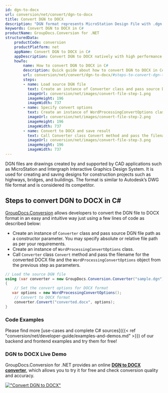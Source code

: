 ```yaml
---
id: dgn-to-docx
url: conversion/net/convert/dgn-to-docx
title: Convert DGN to DOCX
description: "DGN format represents MicroStation Design File with .dgn extension. Learn how to convert DGN to DOCX file programmatically in C# language using GroupDocs.Conversion for .NET library."
keywords: Convert DGN to DOCX in C#
productName: GroupDocs.Conversion for .NET
structuredData:
    productCode: conversion
    productPlatform: net
    appName: Convert DGN to DOCX in C#
    appDescription: Convert DGN to DOCX natively with high performance using C# language and server side GroupDocs.Conversion for .NET APIs, without the use of any software like Microsoft or Open Office.
    howTo:
        name: How to convert DGN to DOCX in C# 
        description: Quick guide about how to convert DGN to DOCX in C# with high performance and accuracy.
        url: conversion/net/convert/dgn-to-docx/#steps-to-convert-dgn-to-docx-in-c
        steps:
        - name: Load source DGN file 
          text: Create an instance of Converter class and pass source DGN file path as a constructor parameter. You may specify absolute or relative file path as per your requirements. 
          imageUrl: conversion/net/images/convert-file-step-1.png
          imageHeight: 196
          imageWidth: 737
        - name: Specify convert options 
          text: Create an instance of WordProcessingConvertOptions class.
          imageUrl: conversion/net/images/convert-file-step-2.png
          imageHeight: 196
          imageWidth: 737
        - name: Convert to DOCX and save result 
          text: Call Converter class Convert method and pass the filename for the converted HTML file and the WordProcessingConvertOptions object from the previous step as parameters.
          imageUrl: conversion/net/images/convert-file-step-3.png
          imageHeight: 196
          imageWidth: 737
---
```


DGN files are drawings created by and supported by CAD applications such as MicroStation and Intergraph Interactive Graphics Design System. It is used for creating and saving designs for construction projects such as highways, bridges, and buildings. The format is similar to Autodesk’s DWG file format and is considered its competitor.

## Steps to convert DGN to DOCX in C#

[GroupDocs.Conversion](https://products.groupdocs.com/conversion/net) allows developers to convert the DGN file to DOCX format in an easy and intuitive way just using a few lines of code as described below:

* Create an instance of `Converter` class and pass source DGN file path as a constructor parameter. You may specify absolute or relative file path as per your requirements. 
* Create an instance of `WordProcessingConvertOptions` class.
* Call `Converter` class `Convert` method and pass the filename for the converted DOCX file and the `WordProcessingConvertOptions` object from the previous step as parameters.

```csharp
// Load the source DGN file
using (var converter = new GroupDocs.Conversion.Converter("sample.dgn"))
{
    // Set the convert options for DOCX format
   var options = new WordProcessingConvertOptions();
    // Convert to DOCX format
    converter.Convert("converted.docx", options);
}
```

### Code Examples

Please find more [use-cases and complete C# sources]({{< ref "conversion/net/developer-guide/examples-and-demos.md" >}}) of our backend and frontend examples and try them for free!

### DGN to DOCX Live Demo

GroupDocs.Conversion for .NET provides an online [**DGN to DOCX converter**](https://products.groupdocs.app/conversion/dgn-to-docx), which allows you to try it for free and check conversion quality and accuracy.

[!["Convert DGN to DOCX"](conversion/net/images/convert-to-docx/convert-dgn-to-docx.png)](https://products.groupdocs.app/conversion/dgn-to-docx)